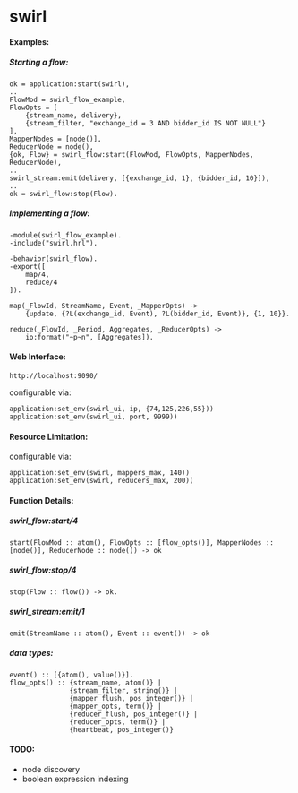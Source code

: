 swirl
=====
#### Examples: ####

##### Starting a flow: #####
    ok = application:start(swirl),
    ..
    FlowMod = swirl_flow_example,
    FlowOpts = [
        {stream_name, delivery},
        {stream_filter, "exchange_id = 3 AND bidder_id IS NOT NULL"}
    ],
    MapperNodes = [node()],
    ReducerNode = node(),
    {ok, Flow} = swirl_flow:start(FlowMod, FlowOpts, MapperNodes, ReducerNode),
    ..
    swirl_stream:emit(delivery, [{exchange_id, 1}, {bidder_id, 10}]),
    ..
    ok = swirl_flow:stop(Flow).

##### Implementing a flow: #####
    -module(swirl_flow_example).
    -include("swirl.hrl").

    -behavior(swirl_flow).
    -export([
        map/4,
        reduce/4
    ]).

    map(_FlowId, StreamName, Event, _MapperOpts) ->
        {update, {?L(exchange_id, Event), ?L(bidder_id, Event)}, {1, 10}}.

    reduce(_FlowId, _Period, Aggregates, _ReducerOpts) ->
        io:format("~p~n", [Aggregates]).

#### Web Interface: ####

    http://localhost:9090/

configurable via:

    application:set_env(swirl_ui, ip, {74,125,226,55}))
    application:set_env(swirl_ui, port, 9999))

#### Resource Limitation: ####

configurable via:

    application:set_env(swirl, mappers_max, 140))
    application:set_env(swirl, reducers_max, 200))

#### Function Details: ####

##### swirl_flow:start/4 ######

    start(FlowMod :: atom(), FlowOpts :: [flow_opts()], MapperNodes :: [node()], ReducerNode :: node()) -> ok

##### swirl_flow:stop/4 ######

    stop(Flow :: flow()) -> ok.

##### swirl_stream:emit/1 ######

    emit(StreamName :: atom(), Event :: event()) -> ok

##### data types: #####

    event() :: [{atom(), value()}].
    flow_opts() :: {stream_name, atom()} |
                   {stream_filter, string()} |
                   {mapper_flush, pos_integer()} |
                   {mapper_opts, term()} |
                   {reducer_flush, pos_integer()} |
                   {reducer_opts, term()} |
                   {heartbeat, pos_integer()}

#### TODO: ####
- node discovery
- boolean expression indexing
